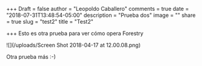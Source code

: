 +++
Draft = false
author = "Leopoldo Caballero"
comments = true
date = "2018-07-31T13:48:54-05:00"
description = "Prueba dos"
image = ""
share = true
slug = "test2"
title = "Test2"

+++
Esto es otra prueba para ver cómo opera Forestry

![](/uploads/Screen Shot 2018-04-17 at 12.00.08.png)

Otra prueba más :-)